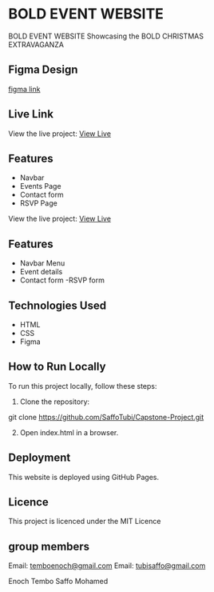 # BOLD EVENT WEBSITE

BOLD EVENT WEBSITE
Showcasing the BOLD CHRISTMAS EXTRAVAGANZA

## Figma Design

 <a href="https://www.figma.com/file/DaToHkl2VqWbbTGwkdKI01/Saffo-%26-Enoch-Capstone-Project-(Event-Website)?type=design&node-id=0%3A1&mode=design&t=UKZCOU1QX1HrR6FJ-1">figma link</a>

## Live Link


View the live project:   <a href=" https://saffotubi.github.io/Capstone-Project/"> View Live </a>

## Features 

- Navbar
- Events Page
- Contact form
- RSVP Page 

View the live project:   <a href="saffotubi.github.io/Capstone-Project/">View Live</a>

## Features 

- Navbar Menu
- Event details
- Contact form
-RSVP form


## Technologies Used 

- HTML
- CSS
- Figma

## How to Run Locally

To run this project locally, follow these steps:

1. Clone the repository: 

git clone https://github.com/SaffoTubi/Capstone-Project.git

2. Open index.html in a browser.

## Deployment 

This website is deployed using GitHub Pages.

## Licence 

This project is licenced under the MIT Licence

## group members 

Email: temboenoch@gmail.com
Email: tubisaffo@gmail.com

Enoch Tembo
Saffo Mohamed
